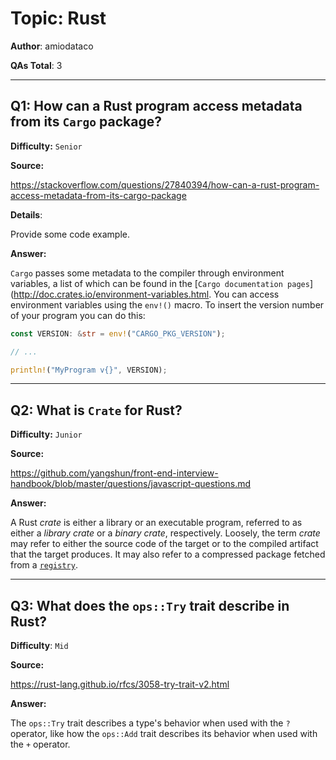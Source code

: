 # Topic: Rust

**Author**: amiodataco

**QAs Total**: 3

---

## Q1: How can a Rust program access metadata from its `Cargo` package?

**Difficulty:** `Senior`

**Source:**

https://stackoverflow.com/questions/27840394/how-can-a-rust-program-access-metadata-from-its-cargo-package

**Details**:

Provide some code example.

**Answer:**

`Cargo` passes some metadata to the compiler through environment variables, a list of which can be found in the [`Cargo documentation pages`](http://doc.crates.io/environment-variables.html. You can access environment variables using the `env!()` macro. To insert the version number of your program you can do this:


```rust
const VERSION: &str = env!("CARGO_PKG_VERSION");

// ...

println!("MyProgram v{}", VERSION);
```

---

## Q2: What is `Crate` for Rust?

**Difficulty:** `Junior`

**Source:**

https://github.com/yangshun/front-end-interview-handbook/blob/master/questions/javascript-questions.md

**Answer:**

A Rust _crate_ is either a library or an executable program, referred to as either a _library crate_ or a _binary crate_, respectively. Loosely, the term _crate_ may refer to either the source code of the target or to the compiled artifact that the target produces. It may also refer to a compressed package fetched from a [`registry`](https://doc.rust-lang.org/cargo/appendix/glossary.html#registry).



---

## Q3: What does the `ops::Try` trait describe in Rust? 

**Difficulty**: `Mid`

**Source:**

https://rust-lang.github.io/rfcs/3058-try-trait-v2.html

**Answer:**

The `ops::Try` trait describes a type's behavior when used with the `?` operator, like how the `ops::Add` trait describes its behavior when used with the `+` operator.